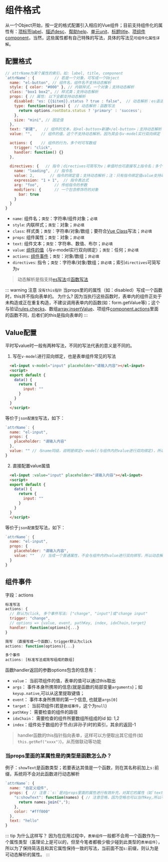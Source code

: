 # 组件格式
从一个Object开始，按一定的格式配置引入相应的Vue组件；目前支持组件化的属性有：[项标签label](./label.md)、[描述desc](./desc.md)、[帮助help](./help.md)、[单元unit](./unit.md)、[标题title](./title.md)、[项组件component](./component.md)，当然，这些属性都有自己特殊的写法，具体的写法见`可组件化属性详解`。
## 配置格式
``` js
// attrName为某个属性的索引，如: label, title, component
`attrName`: {         // 若是一个对象，可写成一个Object
  name: "el-button", // 组件名，组件名不支持动态解析
  style: { color: "#000" }, // 内联样式，一个对象；支持动态解析
  class: "box1 box2", // 样式类；支持动态解析
  props: { // 属性: 以下全都支持动态解析
    disabled: "es: {{$item}}.status ? true : false",  // 动态解析：es语法
    type: function(options) {  // 动态解析：函数写法
      return options.rootData.status ? 'primary' : 'success';
    },
    size: "mini", // 固定值
  },
  text: "新建",   // 组件的文本，如<el-button>新建</el-button>；支持动态解析
  value: "",    // 组件的值，这个不支持动态解析。因为其会与v-model实行双向绑定

  actions: {    // 组件的行为，多个时可写数组
    trigger: "click",
    handler: function() {}
  },
  
  directives: {   // 指令；directives可简写为v；单值时也可直接写上指令名；多个值时也可写成数组
    name: "loading",  // 指令名
    value: 2,       // 指令的绑定值；支持动态解析；注：只有指令绑定值value支持动态解析
    expression: "1 + 1",  // 指令表达式
    arg: "foo",       // 传给指令的参数
    modifiers: {      // 一个包含修饰符的对象
      bar: true
    }
  }
}
```
- `name`: 组件名；`类型`：字符串/组件对象；`必填`
- `style`: 内联样式；`类型`：对象；`非必填`
- `class`: 样式类；`类型`：字符串/对象/数组；要符合[Vue Class](https://cn.vuejs.org/v2/guide/class-and-style.html)写法；`非必填`
- `props`: 组件属性；`类型`：对象；`非必填`
- `text`: 组件文本；`类型`：字符串、数值<badge text="1.6.0" />、布尔<badge text="1.6.0" />；`非必填`
- `value`: [组件的值](#value配置)（与v-model实行双向绑定）；`类型`：任何；`非必填`
- `actions`: [组件事件](#组件事件)；`类型`：对象/数组；`非必填`
- `directives`: 指令；`类型`：字符串/对象/数组；`非必填`；索引`directives`可简写为`v`

> 动态解析是指支持[es写法](./parse.md#es写法)或[函数写法](./parse.md#函数写法) 

::: warning 注意
`没有this指针` 当props里的的属性（如：disabled）写成一个函数时，this并不指向表单的。
为什么? 因为当执行这些函数时，表单内的组件正处于未构造或正在重复构造，不建议调用表单内的函数(如：form.getValue等)；这个与验证[rules.checks](rules.md)、数组[array.insertValue](array.md#数组默认插入值)、项组件[component.actions](component.md#组件事件)里面的函数不同，后者们的this是指向表单的
:::

## Value配置
平时写value时一般有两种写法，不同的写法代表的意义是不同的。
1. 写在`v-model`进行双向绑定，也是表单组件常见的写法
  ``` html
    <el-input v-model="input" placeholder="请输入内容"></el-input>
    <script>
    export default {
      data() {
        return {
          input: ""
        }
      }
    }
    </script>
  ``` 
  等价于`json配置型`写法，如下：
  ``` js
  `attrName`: { 
    name: "el-input",
    props: {
      placeholder: "请输入内容"
    },
    value: "" // 与name同级，说明是绑定v-model(与组件内的value进行双向绑定)，所以不支持动态解析
  }
  ```

2. 直接配置value属值
  ``` html
    <el-input :value="input" placeholder="请输入内容"></el-input>
    <script>
    export default {
      data() {
        return {
          input: ""
        }
      }
    }
    </script>
  ``` 
  等价于`json配置`型写法，如下：
  ``` js
  `attrName`: { 
    name: "el-input",
    props: {
      placeholder: "请输入内容",
      value: ""   // 当成一个普通属性，不会与组件内的value进行双向绑写，所以动态解析
    }
  }
  ```

## 组件事件
字段：actions
```js
标准写法
actions: {
  // 默认为click, 多个事件写法: ["change", "input"]或"change input"
  trigger: "change",
  // options => {value, event, pathKey, index, idxChain,target}
  handler: function(options){...}
}

简写 （直接写成一个函数），trigger默认为click
actions: function(options){...}

多个事件
actions: [标准写法或简写组成的数组]
```
函数handler返回的参数options包含的信息有：
- `value`： 当前项组件的值，表单的值可以通过this取出
- `args`<Badge text="1.6.2"/>： 事件本身所携带的信息(就是函数的局部变量`arguments`)；如`keyup.native`,可以从这里提取键值；
- `event`： 事件本身所携带的第一个信息, 也就是`args[0]`
- `target`： 当前项组件(若是`数组事件`，这个为`null`)
- `pathKey`： 需要检查的组件的路径
- `idxChain`： 需要检查的组件所要数组所组成的id 如: 1,2
- `index`：组件处于数组的子节点(非孙子)时的索引，其余的返回-1
> handler函数的this指针指向表单，这样可以方便取出其它组件(如`this.getRef("xxxx")`)，从而做联动等功能

### 当props里面的某属性是的类型是函数怎么办？

例子：`showText`是函数类型；若要表达其值是一个函数，则在其名称前加上`s:`前缀，系统将不会对此函数进行动态解析
``` js {3}
`attrName`: {
  name: "自定义组件",
  props: {  // 注意：`s:`是对props里面的属性进行有效补充，对其它的属性（如`text`）是没有作用的
    "s:showText": function(names) { // 注意空格，因为空格也可以当作key,所以不要留空格
      return names.join(",");
    },
    color: "#fff000"
  },
  text: "hello"
}
```
::: tip 为什么这样写？
因为在应用过程中，`表单组件`一般都不会用一个函数作为一个属性类型（虽理论上是可以的，但至今笔者都极少极少碰到此类型的`表单组件`），所以为了保持简洁且和其它属性保持一致的写法，当前面不加`s:`前缀，则认为是可动态解析的属性。
:::